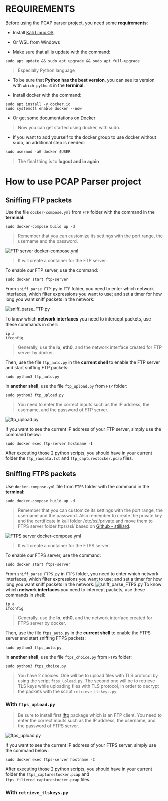 # REQUIREMENTS
Before using the PCAP parser project, you need some **requirements**:

- Install [Kali Linux OS](https://www.kali.org/get-kali/#kali-platforms).

- Or WSL from Windows [](url)

- Make sure that all is update with the command: 
```
sudo apt update && sudo apt upgrade && sudo apt full-upgrade
```
> Especially Python language

- To be sure that **Python has the best version**, you can see its version with `which python3` in the **terminal**.

- Install docker with the command:
```
sudo apt install -y docker.io
sudo systemctl enable docker --now
```
- Or get some documentations on [Docker](https://www.docker.com/)

> Now you can get started using docker, with sudo.

- If you want to add yourself to the docker group to use docker without sudo, an additional step is needed:
```
sudo usermod -aG docker $USER
```
> The final thing is to **logout and in again**

# How to use PCAP Parser project
## Sniffing FTP packets
Use the file `docker-compose.yml` from `FTP` folder with the command in the **terminal**:
```
sudo docker-compose build up -d
```
> Remember that you can customize its settings with the port range, the username and the password.

![FTP server docker-compose.yml](https://github.com/Budoheiwa/pcap-parser-secretnetworkcom/assets/156065416/5635d705-68c1-4eb7-91fd-b7a59775a7fd)

> It will create a container for the FTP server.

To enable our FTP server, use the command:
```
sudo docker start ftp-server
```
From `sniff_parse_FTP.py` in `FTP` folder, you need to enter which network interfaces, which filter expressions you want to use; and set a timer for how long you want sniff packets in the network:

![sniff_parse_FTP.py](https://github.com/Budoheiwa/pcap-parser-secretnetworkcom/assets/156065416/f7a4d7e6-554b-4c86-915b-981a3153612f)

To know which **network interfaces** you need to intercept packets, use these commands in shell:
```
ip a
ifconfig
```
> Generally, use the **lo**, **eth0**, and the network interface created for FTP server by docker.

Then, use the file `ftp_auto.py` in the **current shell** to enable the FTP server and start sniffing FTP packets:
```
sudo python3 ftp_auto.py
```
In **another shell**, use the file `ftp_upload.py` from `FTP` folder:
```
sudo python3 ftp_upload.py
```
> You need to enter the correct inputs such as the IP address, the username, and the password of FTP server.

![ftp_upload.py](https://github.com/Budoheiwa/pcap-parser-secretnetworkcom/assets/156065416/8f0822a4-8c3d-482d-89f1-dff413ae8876)

If you want to see the current IP address of your FTP server, simply use the command below: 
```
sudo docker exec ftp-server hostname -I
``` 

After executing those 2 python scripts, you should have in your current folder the `ftp_rawdata.txt` and `ftp_capturestocker.pcap` files. 

## Sniffing FTPS packets
Use `docker-compose.yml` file from `FTPS` folder with the command in the **terminal**:
```
sudo docker-compose build up -d
```
> Remember that you can customize its settings with the port range, the username and the password.
> Also remember to create the private key and the certificate in kali folder /etc/ssl/private and move them to FTPS server folder ftps/ssl/ based on [Github - stilliard](https://github.com/stilliard/docker-pure-ftpd#tls).

![FTPS server docker-compose.yml](https://github.com/Budoheiwa/pcap-parser-secretnetworkcom/assets/156065416/de706cb2-cb74-456e-8a3a-6618f7f1dada)

> It will create a container for the FTPS server.

To enable our FTPS server, use the command:
```
sudo docker start ftps-server
```
From `sniff_parse_FTPS.py` in `FTPS` folder, you need to enter which network interfaces, which filter expressions you want to use; and set a timer for how long you want sniff packets in the network:
![sniff_parse_FTPS.py](https://github.com/Budoheiwa/pcap-parser-secretnetworkcom/assets/156065416/80607772-1d89-42a6-9458-91f9d7d6c4c2)
To know which **network interfaces** you need to intercept packets, use these commands in shell:
```
ip a
ifconfig
```
> Generally, use the **lo**, **eth0**, and the network interface created for FTPS server by docker.

Then, use the file `ftps_auto.py` in the **current shell** to enable the FTPS server and start sniffing FTPS packets:
```
sudo python3 ftps_auto.py
```
In **another shell**, use the file `ftps_choice.py` from `FTPS` folder:
```
sudo python3 ftps_choice.py
```
> You have 2 choices. One will be to upload files with TLS protocol by using the script `ftps_upload.py`. The second one will be to retrieve TLS keys while uploading files with TLS protocol, in order to decrypt the packets with the script `retrieve_tlskeys.py`. 

### With `ftps_upload.py`
> Be sure to install first [lftp](https://doc.ubuntu-fr.org/lftp) package which is an FTP client. 
> You need to enter the correct inputs such as the IP address, the username, and the password of FTPS server.

![ftps_upload.py](https://github.com/Budoheiwa/pcap-parser-secretnetworkcom/assets/156065416/ac4a4830-3abd-4f19-a032-38ee01176457)

If you want to see the current IP address of your FTPS server, simply use the command below: 
```
sudo docker exec ftps-server hostname -I
``` 
After executing those 2 python scripts, you should have in your current folder the `ftps_capturestocker.pcap` and `ftps_filtered_capturestocker.pcap` files. 

### With `retrieve_tlskeys.py`
